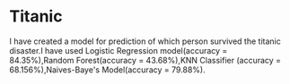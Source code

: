 # Titanic
I have created a model for prediction of which person survived the titanic disaster.I have used Logistic Regression model(accuracy = 84.35%),Random Forest(accuracy = 43.68%),KNN Classifier (accuracy = 68.156%),Naives-Baye's Model(accuracy = 79.88%).
 
